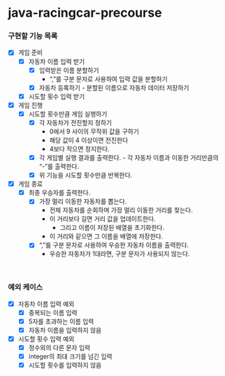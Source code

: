 # java-racingcar-precourse

### 구현할 기능 목록
- [X] 게임 준비
    - [X] 자동차 이름 입력 받기
        - [X] 입력받은 이름 분할하기
            - “,”를 구분 문자로 사용하여 입력 값을 분할하기
        - [X] 자동차 등록하기
              - 분할된 이름으로 자동차 데이터 저장하기
    - [X] 시도할 횟수 입력 받기
- [X] 게임 진행
    - [X] 시도할 횟수만큼 게임 실행하기
        - [X] 각 자동차가 전진할지 정하기
            - 0에서 9 사이의 무작위 값을 구하기
            - 해당 값이 4 이상이면 전진한다
            - 4보다 작으면 정지한다.
        - [X] 각 게임별 실행 결과를 출력한다.
              - 각 자동차 이름과 이동한 거리만큼의 “-”를 출력한다.
        - [X] 위 기능을 시도할 횟수만큼 반복한다.
- [X] 게임 종료
    - [X] 최종 우승자를 출력한다.
        - [X] 가장 멀리 이동한 자동차를 뽑는다.
            - 전체 자동차를 순회하며 가장 멀리 이동한 거리를 찾는다.
            - 이 거리보다 길면 거리 값을 업데이트한다.
                - 그리고 이름이 저장된 배열을 초기화한다.
            - 이 거리와 같으면 그 이름을 배열에 저장한다.
        - [X] “,”를 구분 문자로 사용하여 우승한 자동차 이름을 출력한다.
            - 우승한 자동차가 1대라면, 구분 문자가 사용되지 않는다.

<br/>

### 예외 케이스
- [X] 자동차 이름 입력 예외
  - [X] 중복되는 이름 입력
  - [X] 5자를 초과하는 이름 입력
  - [X] 자동차 이름을 입력하지 않음
- [X] 시도할 횟수 입력 예외
  - [X] 정수외의 다른 문자 입력
  - [X] integer의 최대 크기를 넘긴 입력
  - [X] 시도할 횟수를 입력하지 않음
  
<br/>
<br/>
